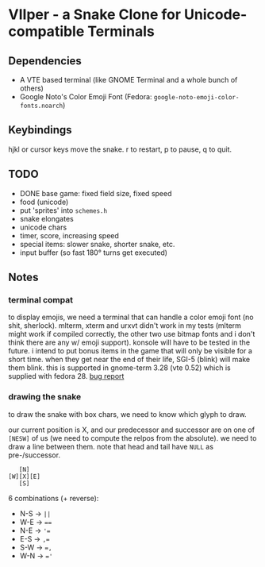 # VIIper - a Snake Clone for Unicode-compatible Terminals

## Dependencies

 - A VTE based terminal (like GNOME Terminal and a whole bunch of others)
 - Google Noto's Color Emoji Font (Fedora: `google-noto-emoji-color-fonts.noarch`)

## Keybindings

hjkl or cursor keys move the snake. 
r to restart, p to pause, q to quit. 

## TODO

 - DONE base game: fixed field size, fixed speed
 - food (unicode)
 - put 'sprites' into `schemes.h`
 - snake elongates
 - unicode chars
 - timer, score, increasing speed
 - special items: slower snake, shorter snake, etc.
 - input buffer (so fast 180° turns get executed)

## Notes

### terminal compat

to display emojis, we need a terminal that can handle a color emoji font (no
shit, sherlock). mlterm, xterm and urxvt didn't work in my tests (mlterm might
work if compiled correctly, the other two use bitmap fonts and i don't think
there are any w/ emoji support). konsole will have to be tested in the future.
i intend to put bonus items in the game that will only be visible for a short
time. when they get near the end of their life, SGI-5 (blink) will make them
blink. this is supported in gnome-term 3.28 (vte 0.52) which is supplied with
fedora 28. [bug report](https://bugzilla.gnome.org/show_bug.cgi?id=579964)

### drawing the snake

to draw the snake with box chars, we need to know which glyph to draw.

our current position is X, and our predecessor and successor are on one of
`[NESW]` of us (we need to compute the relpos from the absolute). we need to
draw a line between them. note that head and tail have `NULL` as pre-/successor.

```
   [N]
[W][X][E]
   [S]
```

6 combinations (+ reverse):
 - N-S -> `||`
 - W-E -> `==`
 - N-E -> `'=`
 - E-S -> `,=`
 - S-W -> `=,`
 - W-N -> `='`
